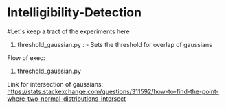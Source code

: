 # Intelligibility-Detection

#Let's keep a tract of the experiments here

1) threshold_gaussian.py : - Sets the threshold for overlap of gaussians 








Flow of exec:
1) threshold_gaussian.py 

Link for intersection of gaussians: https://stats.stackexchange.com/questions/311592/how-to-find-the-point-where-two-normal-distributions-intersect
